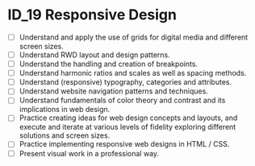 # ID_19 Responsive Design

-   [ ] Understand and apply the use of grids for digital media and different screen sizes.
-   [ ] Understand RWD layout and design patterns.
-   [ ] Understand the handling and creation of breakpoints.
-   [ ] Understand harmonic ratios and scales as well as spacing methods.
-   [ ] Understand (responsive) typography, categories and attributes.
-   [ ] Understand website navigation patterns and techniques.
-   [ ] Understand fundamentals of color theory and contrast and its implications in web design.
-   [ ] Practice creating ideas for web design concepts and layouts, and execute and iterate at various levels of fidelity exploring different solutions and screen sizes.
-   [ ] Practice implementing responsive web designs in HTML / CSS.
-   [ ] Present visual work in a professional way.
